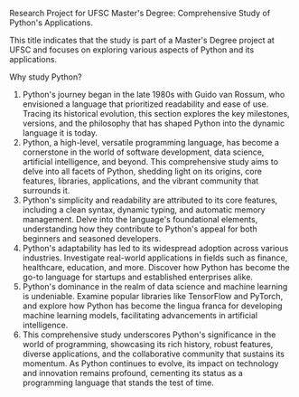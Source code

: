 Research Project for UFSC Master's Degree: Comprehensive Study of Python's Applications.

This title indicates that the study is part of a Master's Degree project at UFSC and focuses on exploring various aspects of Python and its applications.

Why study Python?

1. Python's journey began in the late 1980s with Guido van Rossum, who envisioned a language that prioritized readability and ease of use. Tracing its historical evolution, this section explores the key milestones, versions, and the philosophy that has shaped Python into the dynamic language it is today.
2. Python, a high-level, versatile programming language, has become a cornerstone in the world of software development, data science, artificial intelligence, and beyond. This comprehensive study aims to delve into all facets of Python, shedding light on its origins, core features, libraries, applications, and the vibrant community that surrounds it.
3. Python's simplicity and readability are attributed to its core features, including a clean syntax, dynamic typing, and automatic memory management. Delve into the language's foundational elements, understanding how they contribute to Python's appeal for both beginners and seasoned developers.
4. Python's adaptability has led to its widespread adoption across various industries. Investigate real-world applications in fields such as finance, healthcare, education, and more. Discover how Python has become the go-to language for startups and established enterprises alike.
5. Python's dominance in the realm of data science and machine learning is undeniable. Examine popular libraries like TensorFlow and PyTorch, and explore how Python has become the lingua franca for developing machine learning models, facilitating advancements in artificial intelligence.
6. This comprehensive study underscores Python's significance in the world of programming, showcasing its rich history, robust features, diverse applications, and the collaborative community that sustains its momentum. As Python continues to evolve, its impact on technology and innovation remains profound, cementing its status as a programming language that stands the test of time.
